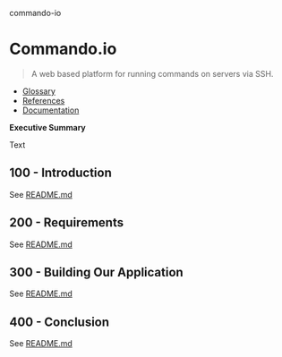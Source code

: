 commando-io
# Commando.io

> A web based platform for running commands on servers via SSH.

- [Glossary](./GLOSSARY.md)
- [References](./REFERENCES.md)
- [Documentation](./DOCUMENTATION.md)

**Executive Summary**

Text

## 100 - Introduction

See [README.md](./100/README.md)

## 200 - Requirements

See [README.md](./200/README.md)

## 300 - Building Our Application

See [README.md](./300/README.md)

## 400 - Conclusion

See [README.md](./400/README.md)
